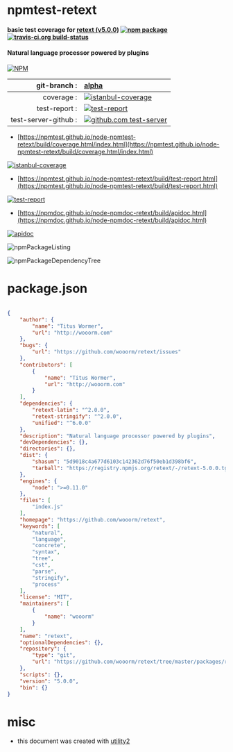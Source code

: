# npmtest-retext

#### basic test coverage for  [retext (v5.0.0)](https://github.com/wooorm/retext)  [![npm package](https://img.shields.io/npm/v/npmtest-retext.svg?style=flat-square)](https://www.npmjs.org/package/npmtest-retext) [![travis-ci.org build-status](https://api.travis-ci.org/npmtest/node-npmtest-retext.svg)](https://travis-ci.org/npmtest/node-npmtest-retext)

#### Natural language processor powered by plugins

[![NPM](https://nodei.co/npm/retext.png?downloads=true&downloadRank=true&stars=true)](https://www.npmjs.com/package/retext)

| git-branch : | [alpha](https://github.com/npmtest/node-npmtest-retext/tree/alpha)|
|--:|:--|
| coverage : | [![istanbul-coverage](https://npmtest.github.io/node-npmtest-retext/build/coverage.badge.svg)](https://npmtest.github.io/node-npmtest-retext/build/coverage.html/index.html)|
| test-report : | [![test-report](https://npmtest.github.io/node-npmtest-retext/build/test-report.badge.svg)](https://npmtest.github.io/node-npmtest-retext/build/test-report.html)|
| test-server-github : | [![github.com test-server](https://npmtest.github.io/node-npmtest-retext/GitHub-Mark-32px.png)](https://npmtest.github.io/node-npmtest-retext/build/app/index.html) | | build-artifacts : | [![build-artifacts](https://npmtest.github.io/node-npmtest-retext/glyphicons_144_folder_open.png)](https://github.com/npmtest/node-npmtest-retext/tree/gh-pages/build)|

- [https://npmtest.github.io/node-npmtest-retext/build/coverage.html/index.html](https://npmtest.github.io/node-npmtest-retext/build/coverage.html/index.html)

[![istanbul-coverage](https://npmtest.github.io/node-npmtest-retext/build/screenCapture.buildCi.browser.%252Ftmp%252Fbuild%252Fcoverage.lib.html.png)](https://npmtest.github.io/node-npmtest-retext/build/coverage.html/index.html)

- [https://npmtest.github.io/node-npmtest-retext/build/test-report.html](https://npmtest.github.io/node-npmtest-retext/build/test-report.html)

[![test-report](https://npmtest.github.io/node-npmtest-retext/build/screenCapture.buildCi.browser.%252Ftmp%252Fbuild%252Ftest-report.html.png)](https://npmtest.github.io/node-npmtest-retext/build/test-report.html)

- [https://npmdoc.github.io/node-npmdoc-retext/build/apidoc.html](https://npmdoc.github.io/node-npmdoc-retext/build/apidoc.html)

[![apidoc](https://npmdoc.github.io/node-npmdoc-retext/build/screenCapture.buildCi.browser.%252Ftmp%252Fbuild%252Fapidoc.html.png)](https://npmdoc.github.io/node-npmdoc-retext/build/apidoc.html)

![npmPackageListing](https://npmtest.github.io/node-npmtest-retext/build/screenCapture.npmPackageListing.svg)

![npmPackageDependencyTree](https://npmtest.github.io/node-npmtest-retext/build/screenCapture.npmPackageDependencyTree.svg)



# package.json

```json

{
    "author": {
        "name": "Titus Wormer",
        "url": "http://wooorm.com"
    },
    "bugs": {
        "url": "https://github.com/wooorm/retext/issues"
    },
    "contributors": [
        {
            "name": "Titus Wormer",
            "url": "http://wooorm.com"
        }
    ],
    "dependencies": {
        "retext-latin": "^2.0.0",
        "retext-stringify": "^2.0.0",
        "unified": "^6.0.0"
    },
    "description": "Natural language processor powered by plugins",
    "devDependencies": {},
    "directories": {},
    "dist": {
        "shasum": "5d9018c4a677d6103c142362d76f50eb1d398bf6",
        "tarball": "https://registry.npmjs.org/retext/-/retext-5.0.0.tgz"
    },
    "engines": {
        "node": ">=0.11.0"
    },
    "files": [
        "index.js"
    ],
    "homepage": "https://github.com/wooorm/retext",
    "keywords": [
        "natural",
        "language",
        "concrete",
        "syntax",
        "tree",
        "cst",
        "parse",
        "stringify",
        "process"
    ],
    "license": "MIT",
    "maintainers": [
        {
            "name": "wooorm"
        }
    ],
    "name": "retext",
    "optionalDependencies": {},
    "repository": {
        "type": "git",
        "url": "https://github.com/wooorm/retext/tree/master/packages/retext"
    },
    "scripts": {},
    "version": "5.0.0",
    "bin": {}
}
```



# misc
- this document was created with [utility2](https://github.com/kaizhu256/node-utility2)
